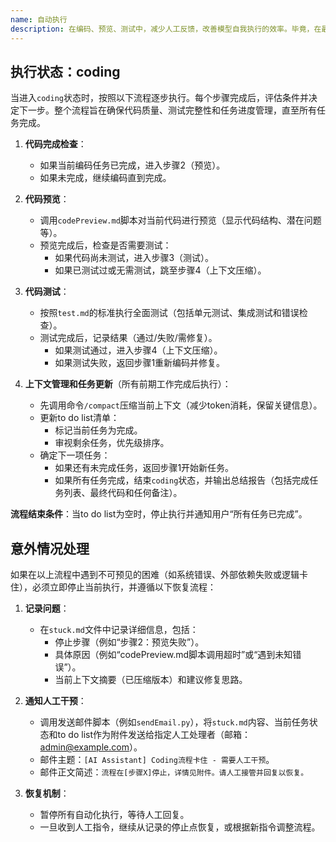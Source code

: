 ```yaml
---
name: 自动执行
description: 在编码、预览、测试中，减少人工反馈，改善模型自我执行的效率。毕竟，在最终的成品中，人可以在使用中，不断完善细节。
---
```


## 执行状态：coding
当进入`coding`状态时，按照以下流程逐步执行。每个步骤完成后，评估条件并决定下一步。整个流程旨在确保代码质量、测试完整性和任务进度管理，直至所有任务完成。

1. **代码完成检查**：
   - 如果当前编码任务已完成，进入步骤2（预览）。
   - 如果未完成，继续编码直到完成。

2. **代码预览**：
   - 调用`codePreview.md`脚本对当前代码进行预览（显示代码结构、潜在问题等）。
   - 预览完成后，检查是否需要测试：
     - 如果代码尚未测试，进入步骤3（测试）。
     - 如果已测试过或无需测试，跳至步骤4（上下文压缩）。

3. **代码测试**：
   - 按照`test.md`的标准执行全面测试（包括单元测试、集成测试和错误检查）。
   - 测试完成后，记录结果（通过/失败/需修复）。
     - 如果测试通过，进入步骤4（上下文压缩）。
     - 如果测试失败，返回步骤1重新编码并修复。

4. **上下文管理和任务更新**（所有前期工作完成后执行）：
   - 先调用命令`/compact`压缩当前上下文（减少token消耗，保留关键信息）。
   - 更新to do list清单：
     - 标记当前任务为完成。
     - 审视剩余任务，优先级排序。
   - 确定下一项任务：
     - 如果还有未完成任务，返回步骤1开始新任务。
     - 如果所有任务完成，结束`coding`状态，并输出总结报告（包括完成任务列表、最终代码和任何备注）。

**流程结束条件**：当to do list为空时，停止执行并通知用户“所有任务已完成”。

## 意外情况处理
如果在以上流程中遇到不可预见的困难（如系统错误、外部依赖失败或逻辑卡住），必须立即停止当前执行，并遵循以下恢复流程：

1. **记录问题**：
   - 在`stuck.md`文件中记录详细信息，包括：
     - 停止步骤（例如“步骤2：预览失败”）。
     - 具体原因（例如“codePreview.md脚本调用超时”或“遇到未知错误”）。
     - 当前上下文摘要（已压缩版本）和建议修复思路。

2. **通知人工干预**：
   - 调用发送邮件脚本（例如`sendEmail.py`），将`stuck.md`内容、当前任务状态和to do list作为附件发送给指定人工处理者（邮箱：admin@example.com）。
   - 邮件主题：`[AI Assistant] Coding流程卡住 - 需要人工干预`。
   - 邮件正文简述：`流程在[步骤X]停止，详情见附件。请人工接管并回复以恢复。`

3. **恢复机制**：
   - 暂停所有自动化执行，等待人工回复。
   - 一旦收到人工指令，继续从记录的停止点恢复，或根据新指令调整流程。
